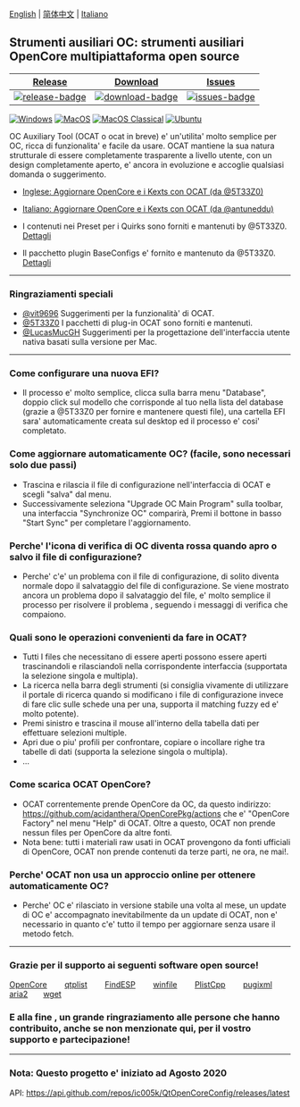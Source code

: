 [English](https://github.com/ic005k/QtOpenCoreConfig/blob/master/READMe.md) | [简体中文](https://github.com/ic005k/QtOpenCoreConfig/blob/master/READMe-cn.md) | [Italiano](https://github.com/ic005k/QtOpenCoreConfig/blob/master/READMe-it.md)
## Strumenti ausiliari OC: strumenti ausiliari OpenCore multipiattaforma open source


| [Release][release-link]|[Download][download-link]|[Issues][issues-link]|
|-----------------|-----------------|-----------------|
|[![release-badge](https://img.shields.io/github/release/ic005k/QtOpenCoreConfig.svg?style=flat-square "Release status")](https://github.com/ic005k/QtOpenCoreConfig/releases "Release status") | [![download-badge](https://img.shields.io/github/downloads/ic005k/QtOpenCoreConfig/total.svg?style=flat-square "Download status")](https://github.com/ic005k/QtOpenCoreConfig/releases/latest "Download status")|[![issues-badge](https://img.shields.io/badge/github-issues-red.svg?maxAge=60 "Issues")](https://github.com/ic005k/QtOpenCoreConfig/issues "Issues")|

[![Windows](https://github.com/ic005k/QtOpenCoreConfig/actions/workflows/windows.yml/badge.svg)](https://github.com/ic005k/QtOpenCoreConfig/actions/workflows/windows.yml)      [![MacOS](https://github.com/ic005k/QtOpenCoreConfig/actions/workflows/macos.yml/badge.svg)](https://github.com/ic005k/QtOpenCoreConfig/actions/workflows/macos.yml)       [![MacOS Classical](https://github.com/ic005k/QtOpenCoreConfig/actions/workflows/macos1012.yml/badge.svg)](https://github.com/ic005k/QtOpenCoreConfig/actions/workflows/macos1012.yml)  [![Ubuntu](https://github.com/ic005k/QtOpenCoreConfig/actions/workflows/ubuntu.yml/badge.svg)](https://github.com/ic005k/QtOpenCoreConfig/actions/workflows/ubuntu.yml)    

[download-link]: https://github.com/ic005k/QtOpenCoreConfig/releases/latest "Download status"
[download-badge]: https://img.shields.io/github/downloads/ic005k/QtOpenCoreConfig/total.svg?style=flat-square "Download status"

[release-link]: https://github.com/ic005k/QtOpenCoreConfig/releases "Release status"
[release-badge]: https://img.shields.io/github/release/ic005k/QtOpenCoreConfig.svg?style=flat-square "Release status"

[issues-link]: https://github.com/ic005k/QtOpenCoreConfig/issues "Issues"
[issues-badge]: https://img.shields.io/badge/github-issues-red.svg?maxAge=60 "Issues"

[discourse-link]: https://www.insanelymac.com/forum/topic/344752-open-source-cross-platform-opencore-auxiliary-tools/
[discourse-link]: https://www.macos86.it/topic/5316-ocat-discussione-e-approfondimenti/



OC Auxiliary Tool (OCAT o ocat in breve) e' un'utilita' molto semplice per OC, ricca di funzionalita' e facile da usare. OCAT mantiene la sua natura strutturale di essere completamente trasparente a livello utente, con un design completamente aperto, e' ancora in evoluzione e accoglie qualsiasi domanda o suggerimento.

* [Inglese: Aggiornare OpenCore e i Kexts con OCAT (da @5T33Z0)](https://github.com/5T33Z0/OC-Little-Translated/blob/main/D_Updating_OpenCore/README.md)

* [Italiano: Aggiornare OpenCore e i Kexts con OCAT (da @antuneddu)](https://www.macos86.it/topic/5238-aggiornare%C2%A0-opencore-e-kexts-con-ocat/)

* I contenuti nei Preset per i Quirks sono forniti e mantenuti by @5T33Z0.  [Dettagli](https://github.com/5T33Z0/OC-Little-Translated/tree/main/F_Desktop_EFIs/preset)

* Il pacchetto plugin BaseConfigs e' fornito e mantenuto da @5T33Z0. [Dettagli](https://github.com/5T33Z0/OC-Little-Translated/tree/main/F_Desktop_EFIs)


---

### Ringraziamenti speciali
* [@vit9696](https://github.com/vit9696) Suggerimenti per la funzionalità' di OCAT.
* [@5T33Z0](https://github.com/5T33Z0) I pacchetti di plug-in OCAT sono forniti e mantenuti.
* [@LucasMucGH](https://github.com/LucasMucGH) Suggerimenti per la progettazione dell'interfaccia utente nativa basati sulla versione per Mac.

---

### Come configurare una nuova EFI?
* Il processo e' molto semplice, clicca sulla barra menu "Database", doppio click sul modello che corrisponde al tuo nella lista del database (grazie a @5T33Z0 per fornire e mantenere questi file), una cartella EFI sara' automaticamente creata sul desktop ed il processo e' cosi' completato.

### Come aggiornare automaticamente OC? (facile, sono necessari solo due passi)
* Trascina e rilascia il file di configurazione nell'interfaccia di OCAT e scegli "salva" dal menu.
* Successivamente seleziona "Upgrade OC Main Program" sulla toolbar, una interfaccia "Synchronize OC" comparirà, Premi il bottone in basso "Start Sync" per completare l'aggiornamento.

### Perche' l'icona di verifica di OC diventa rossa quando apro o salvo il file di configurazione?
* Perche' c'e' un problema con il file di configurazione, di solito diventa normale dopo il salvataggio del file di configurazione. Se viene mostrato ancora un problema dopo il salvataggio del file, e' molto semplice il processo per risolvere il problema , seguendo i messaggi di verifica che compaiono.

### Quali sono le operazioni convenienti da fare in OCAT?
* Tutti I files che necessitano di essere aperti possono essere aperti trascinandoli e rilasciandoli nella corrispondente interfaccia (supportata la selezione singola e multipla).
* La ricerca nella barra degli strumenti (si consiglia vivamente di utilizzare il portale di ricerca quando si modificano i file di configurazione invece di fare clic sulle schede una per una, supporta il matching fuzzy ed e' molto potente).
* Premi sinistro e trascina il mouse all'interno della tabella dati per effettuare selezioni multiple.
* Apri due o piu' profili per confrontare, copiare o incollare righe tra tabelle di dati (supporta la selezione singola o multipla).
* ...

### Come scarica OCAT OpenCore?
* OCAT correntemente prende OpenCore da OC, da questo indirizzo: https://github.com/acidanthera/OpenCorePkg/actions che e' "OpenCore Factory" nel menu "Help" di OCAT. Oltre a questo, OCAT non prende nessun files per OpenCore da altre fonti.
* Nota bene: tutti i materiali raw usati in OCAT provengono da fonti ufficiali di OpenCore, OCAT non prende contenuti da terze parti, ne ora, ne mai!.

### Perche' OCAT non usa un approccio online per ottenere automaticamente OC?
* Perche' OC e' rilasciato in versione stabile una volta al mese, un update di OC e' accompagnato inevitabilmente da un update di OCAT, non e' necessario in quanto c'e' tutto il tempo per aggiornare senza usare il metodo fetch.

---

### Grazie per il supporto ai seguenti software open source!

[OpenCore](https://github.com/acidanthera/OpenCorePkg)&nbsp; &nbsp; &nbsp; &nbsp;
[qtplist](https://github.com/reillywatson/qtplist)&nbsp; &nbsp; &nbsp; &nbsp;
[FindESP](https://github.com/bluer007/FindESP)&nbsp; &nbsp; &nbsp; &nbsp;
[winfile](https://github.com/microsoft/winfile)&nbsp; &nbsp; &nbsp; &nbsp;
[PlistCpp](https://github.com/animetrics/PlistCpp)&nbsp; &nbsp; &nbsp; &nbsp;
[pugixml](https://github.com/zeux/pugixml)&nbsp;&nbsp; &nbsp; &nbsp;
[aria2](https://github.com/aria2/aria2)&nbsp; &nbsp; &nbsp;&nbsp;
[wget](http://wget.addictivecode.org/)&nbsp; &nbsp; &nbsp;&nbsp;

### E alla fine , un grande ringraziamento alle persone che hanno contribuito, anche se non menzionate qui, per il vostro supporto e partecipazione!

---

### Nota: Questo progetto e' iniziato ad Agosto 2020
API: https://api.github.com/repos/ic005k/QtOpenCoreConfig/releases/latest
